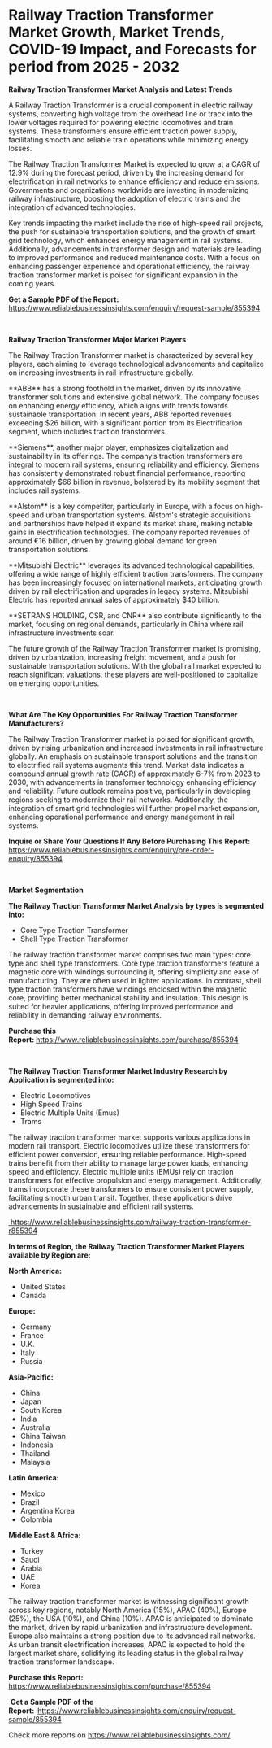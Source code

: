 <p><h1>Railway Traction Transformer Market Growth, Market Trends, COVID-19 Impact, and Forecasts for period from 2025 - 2032</h1></p><p><strong>Railway Traction Transformer Market Analysis and Latest Trends</strong></p>
<p><p>A Railway Traction Transformer is a crucial component in electric railway systems, converting high voltage from the overhead line or track into the lower voltages required for powering electric locomotives and train systems. These transformers ensure efficient traction power supply, facilitating smooth and reliable train operations while minimizing energy losses.</p><p>The Railway Traction Transformer Market is expected to grow at a CAGR of 12.9% during the forecast period, driven by the increasing demand for electrification in rail networks to enhance efficiency and reduce emissions. Governments and organizations worldwide are investing in modernizing railway infrastructure, boosting the adoption of electric trains and the integration of advanced technologies.</p><p>Key trends impacting the market include the rise of high-speed rail projects, the push for sustainable transportation solutions, and the growth of smart grid technology, which enhances energy management in rail systems. Additionally, advancements in transformer design and materials are leading to improved performance and reduced maintenance costs. With a focus on enhancing passenger experience and operational efficiency, the railway traction transformer market is poised for significant expansion in the coming years.</p></p>
<p><strong>Get a Sample PDF of the Report:&nbsp;</strong> <a href="https://www.reliablebusinessinsights.com/enquiry/request-sample/855394?utm_campaign=3107&utm_medium=2&utm_source=Github&utm_content=ia&utm_term=10042025&utm_id=railway-traction-transformer">https://www.reliablebusinessinsights.com/enquiry/request-sample/855394</a></p>
<p>&nbsp;</p>
<p><strong>Railway Traction Transformer Major Market Players</strong></p>
<p><p>The Railway Traction Transformer market is characterized by several key players, each aiming to leverage technological advancements and capitalize on increasing investments in rail infrastructure globally.</p><p>**ABB** has a strong foothold in the market, driven by its innovative transformer solutions and extensive global network. The company focuses on enhancing energy efficiency, which aligns with trends towards sustainable transportation. In recent years, ABB reported revenues exceeding $26 billion, with a significant portion from its Electrification segment, which includes traction transformers.</p><p>**Siemens**, another major player, emphasizes digitalization and sustainability in its offerings. The company’s traction transformers are integral to modern rail systems, ensuring reliability and efficiency. Siemens has consistently demonstrated robust financial performance, reporting approximately $66 billion in revenue, bolstered by its mobility segment that includes rail systems.</p><p>**Alstom** is a key competitor, particularly in Europe, with a focus on high-speed and urban transportation systems. Alstom's strategic acquisitions and partnerships have helped it expand its market share, making notable gains in electrification technologies. The company reported revenues of around €16 billion, driven by growing global demand for green transportation solutions.</p><p>**Mitsubishi Electric** leverages its advanced technological capabilities, offering a wide range of highly efficient traction transformers. The company has been increasingly focused on international markets, anticipating growth driven by rail electrification and upgrades in legacy systems. Mitsubishi Electric has reported annual sales of approximately $40 billion.</p><p>**SETRANS HOLDING, CSR, and CNR** also contribute significantly to the market, focusing on regional demands, particularly in China where rail infrastructure investments soar.</p><p>The future growth of the Railway Traction Transformer market is promising, driven by urbanization, increasing freight movement, and a push for sustainable transportation solutions. With the global rail market expected to reach significant valuations, these players are well-positioned to capitalize on emerging opportunities.</p></p>
<p>&nbsp;</p>
<p><strong>What Are The Key Opportunities For Railway Traction Transformer Manufacturers?</strong></p>
<p><p>The Railway Traction Transformer market is poised for significant growth, driven by rising urbanization and increased investments in rail infrastructure globally. An emphasis on sustainable transport solutions and the transition to electrified rail systems augments this trend. Market data indicates a compound annual growth rate (CAGR) of approximately 6-7% from 2023 to 2030, with advancements in transformer technology enhancing efficiency and reliability. Future outlook remains positive, particularly in developing regions seeking to modernize their rail networks. Additionally, the integration of smart grid technologies will further propel market expansion, enhancing operational performance and energy management in rail systems.</p></p>
<p><strong>Inquire or Share Your Questions If Any Before Purchasing This Report:</strong> <a href="https://www.reliablebusinessinsights.com/enquiry/pre-order-enquiry/855394?utm_campaign=3107&utm_medium=2&utm_source=Github&utm_content=ia&utm_term=10042025&utm_id=railway-traction-transformer">https://www.reliablebusinessinsights.com/enquiry/pre-order-enquiry/855394</a></p>
<p>&nbsp;</p>
<p><strong>Market Segmentation</strong></p>
<p><strong>The Railway Traction Transformer Market Analysis by types is segmented into:</strong></p>
<p><ul><li>Core Type Traction Transformer</li><li>Shell Type Traction Transformer</li></ul></p>
<p><p>The railway traction transformer market comprises two main types: core type and shell type transformers. Core type traction transformers feature a magnetic core with windings surrounding it, offering simplicity and ease of manufacturing. They are often used in lighter applications. In contrast, shell type traction transformers have windings enclosed within the magnetic core, providing better mechanical stability and insulation. This design is suited for heavier applications, offering improved performance and reliability in demanding railway environments.</p></p>
<p><strong>Purchase this Report:&nbsp;</strong><a href="https://www.reliablebusinessinsights.com/purchase/855394?utm_campaign=3107&utm_medium=2&utm_source=Github&utm_content=ia&utm_term=10042025&utm_id=railway-traction-transformer">https://www.reliablebusinessinsights.com/purchase/855394</a></p>
<p>&nbsp;</p>
<p><strong>The Railway Traction Transformer Market Industry Research by Application is segmented into:</strong></p>
<p><ul><li>Electric Locomotives</li><li>High Speed Trains</li><li>Electric Multiple Units (Emus)</li><li>Trams</li></ul></p>
<p><p>The railway traction transformer market supports various applications in modern rail transport. Electric locomotives utilize these transformers for efficient power conversion, ensuring reliable performance. High-speed trains benefit from their ability to manage large power loads, enhancing speed and efficiency. Electric multiple units (EMUs) rely on traction transformers for effective propulsion and energy management. Additionally, trams incorporate these transformers to ensure consistent power supply, facilitating smooth urban transit. Together, these applications drive advancements in sustainable and efficient rail systems.</p></p>
<p><a href="https://www.reliablebusinessinsights.com/railway-traction-transformer-r855394?utm_campaign=3107&utm_medium=2&utm_source=Github&utm_content=ia&utm_term=10042025&utm_id=railway-traction-transformer">&nbsp;https://www.reliablebusinessinsights.com/railway-traction-transformer-r855394</a></p>
<p><strong>In terms of Region, the Railway Traction Transformer Market Players available by Region are:</strong></p>
<p>
    <p> <strong> North America: </strong>
        <ul>
            <li>United States</li>
            <li>Canada</li>
        </ul>
        </p> 
    <p> <strong> Europe: </strong>
        <ul>
            <li>Germany</li>
            <li>France</li>
            <li>U.K.</li>
            <li>Italy</li>
            <li>Russia</li>
        </ul>
        </p> 
    <p> <strong> Asia-Pacific: </strong>
        <ul>
            <li>China</li>
            <li>Japan</li>
            <li>South Korea</li>
            <li>India</li>
            <li>Australia</li>
            <li>China Taiwan</li>
            <li>Indonesia</li>
            <li>Thailand</li>
            <li>Malaysia</li>
        </ul>
        </p> 
    <p> <strong> Latin America: </strong>
        <ul>
            <li>Mexico</li>
            <li>Brazil</li>
            <li>Argentina Korea</li>
            <li>Colombia</li>
        </ul>
        </p> 
    <p> <strong> Middle East & Africa: </strong>
        <ul>
            <li>Turkey</li>
            <li>Saudi</li>
            <li>Arabia</li>
            <li>UAE</li>
            <li>Korea</li>
        </ul>
    </p>
    </p>
<p><p>The railway traction transformer market is witnessing significant growth across key regions, notably North America (15%), APAC (40%), Europe (25%), the USA (10%), and China (10%). APAC is anticipated to dominate the market, driven by rapid urbanization and infrastructure development. Europe also maintains a strong position due to its advanced rail networks. As urban transit electrification increases, APAC is expected to hold the largest market share, solidifying its leading status in the global railway traction transformer landscape.</p></p>
<p><strong>Purchase this Report: </strong><a href="https://www.reliablebusinessinsights.com/purchase/855394?utm_campaign=3107&utm_medium=2&utm_source=Github&utm_content=ia&utm_term=10042025&utm_id=railway-traction-transformer">https://www.reliablebusinessinsights.com/purchase/855394</a></p>
<p>&nbsp;<strong>Get a Sample PDF of the Report:&nbsp;&nbsp;</strong><a href="https://www.reliablebusinessinsights.com/enquiry/request-sample/855394?utm_campaign=3107&utm_medium=2&utm_source=Github&utm_content=ia&utm_term=10042025&utm_id=railway-traction-transformer">https://www.reliablebusinessinsights.com/enquiry/request-sample/855394</a></p>
<p><strong></strong></p>
<p>Check more reports on <a href="https://www.reliablebusinessinsights.com/?utm_campaign=3107&utm_medium=2&utm_source=Github&utm_content=ia&utm_term=10042025&utm_id=railway-traction-transformer">https://www.reliablebusinessinsights.com/</a></p>